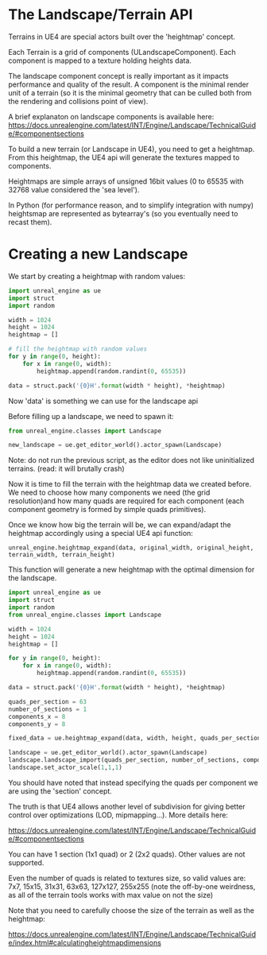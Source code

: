 # The Landscape/Terrain API

Terrains in UE4 are special actors built over the 'heightmap' concept.

Each Terrain is a grid of components (ULandscapeComponent). Each component is mapped to a texture holding heights data.

The landscape component concept is really important as it impacts performance and quality of the result. A component is the minimal render unit of a terrain
(so it is the minimal geometry that can be culled both from the rendering and collisions point of view).

A brief explanaton on landscape components is available here: https://docs.unrealengine.com/latest/INT/Engine/Landscape/TechnicalGuide/#componentsections

To build a new terrain (or Landscape in UE4), you need to get a heightmap. From this heightmap, the UE4 api will generate
the textures mapped to components.

Heightmaps are simple arrays of unsigned 16bit values (0 to 65535 with 32768 value considered the 'sea level').

In Python (for performance reason, and to simplify integration with numpy) heightsmap are represented as bytearray's (so you eventually need to recast them).

# Creating a new Landscape

We start by creating a heightmap with random values:

```python
import unreal_engine as ue
import struct
import random

width = 1024
height = 1024
heightmap = []

# fill the heightmap with random values
for y in range(0, height):
    for x in range(0, width):
        heightmap.append(random.randint(0, 65535))

data = struct.pack('{0}H'.format(width * height), *heightmap)
```

Now 'data' is something we can use for the landscape api

Before filling up a landscape, we need to spawn it:

```python
from unreal_engine.classes import Landscape

new_landscape = ue.get_editor_world().actor_spawn(Landscape)
```

Note: do not run the previous script, as the editor does not like uninitialized terrains. (read: it will brutally crash)

Now it is time to fill the terrain with the heightmap data we created before. We need to choose how many components we need (the grid resolution)and how many quads are required for each component
(each component geometry is formed by simple quads primitives).

Once we know how big the terrain will be, we can expand/adapt the heightmap accordingly using a special UE4 api function:

```
unreal_engine.heightmap_expand(data, original_width, original_height, terrain_width, terrain_height)
```

This function will generate a new heightmap with the optimal dimension for the landscape.


```python
import unreal_engine as ue
import struct
import random
from unreal_engine.classes import Landscape

width = 1024
height = 1024
heightmap = []

for y in range(0, height):
    for x in range(0, width):
        heightmap.append(random.randint(0, 65535))

data = struct.pack('{0}H'.format(width * height), *heightmap)

quads_per_section = 63
number_of_sections = 1
components_x = 8
components_y = 8

fixed_data = ue.heightmap_expand(data, width, height, quads_per_section * number_of_sections * components_x + 1, quads_per_section * number_of_sections * components_y + 1)

landscape = ue.get_editor_world().actor_spawn(Landscape)
landscape.landscape_import(quads_per_section, number_of_sections, components_x, components_y, fixed_data)
landscape.set_actor_scale(1,1,1)
```

You should have noted that instead specifying the quads per component we are using the 'section' concept.

The truth is that UE4 allows another level of subdivision for giving better control over optimizations (LOD, mipmapping...). More details here:

https://docs.unrealengine.com/latest/INT/Engine/Landscape/TechnicalGuide/#componentsections

You can have 1 section (1x1 quad) or 2 (2x2 quads). Other values are not supported.

Even the number of quads is related to textures size, so valid values are: 7x7, 15x15, 31x31, 63x63, 127x127, 255x255 (note the off-by-one weirdness, as all of the terrain tools works with max value on not the size)

Note that you need to carefully choose the size of the terrain as well as the heightmap:

https://docs.unrealengine.com/latest/INT/Engine/Landscape/TechnicalGuide/index.html#calculatingheightmapdimensions


